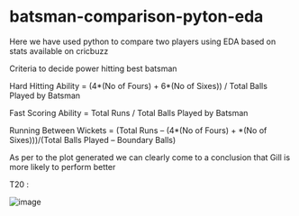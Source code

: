 # batsman-comparison-pyton-eda
Here we have used python to compare two players using EDA based on stats available on cricbuzz

Criteria to decide power hitting best batsman

Hard Hitting Ability = (4*(No of Fours) + 6*(No of Sixes)) / Total Balls Played by Batsman

Fast Scoring Ability = Total Runs / Total Balls Played by Batsman

Running Between Wickets = (Total Runs – (4*(No of Fours) + *(No of Sixes)))/(Total Balls Played – Boundary Balls)

As per to the plot generated we can clearly come to a conclusion that Gill is more likely to perform better

T20 :

![image](https://user-images.githubusercontent.com/41315882/221134762-836106af-a940-4cee-8d7c-a4bd75b12f3d.png)       
